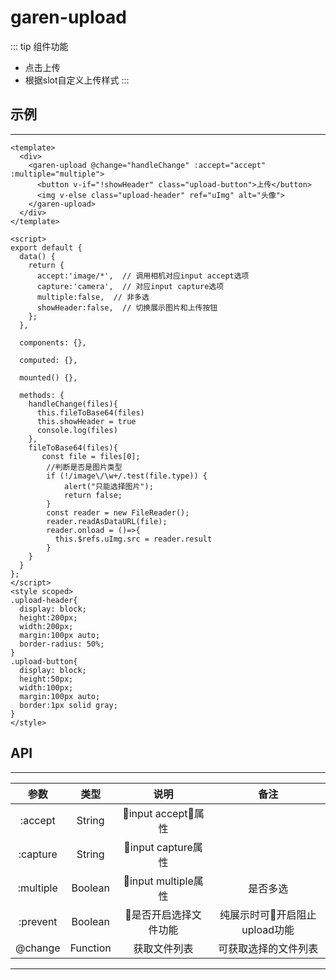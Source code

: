 # garen-upload

::: tip  组件功能
+ 点击上传
+ 根据slot自定义上传样式
:::

## 示例
---
```vue
<template>
  <div>
    <garen-upload @change="handleChange" :accept="accept" :multiple="multiple">
      <button v-if="!showHeader" class="upload-button">上传</button>
      <img v-else class="upload-header" ref="uImg" alt="头像">
    </garen-upload>
  </div>
</template>

<script>
export default {
  data() {
    return {
      accept:'image/*',  // 调用相机对应input accept选项
      capture:'camera',  // 对应input capture选项
      multiple:false,  // 非多选
      showHeader:false,  // 切换展示图片和上传按钮
    };
  },

  components: {},

  computed: {},

  mounted() {},

  methods: {
    handleChange(files){
      this.fileToBase64(files)
      this.showHeader = true
      console.log(files)
    },
    fileToBase64(files){
       const file = files[0];
        //判断是否是图片类型
        if (!/image\/\w+/.test(file.type)) {
            alert("只能选择图片");
            return false;
        }
        const reader = new FileReader();
        reader.readAsDataURL(file);
        reader.onload = ()=>{
          this.$refs.uImg.src = reader.result  
        }
    }
  }
};
</script>
<style scoped>
.upload-header{
  display: block;
  height:200px;
  width:200px;
  margin:100px auto;
  border-radius: 50%;
}
.upload-button{
  display: block;
  height:50px;
  width:100px;
  margin:100px auto;
  border:1px solid gray;
}
</style>
```

## API
---
参数|类型|说明|备注
:--:|:--:|:--:|:--:
:accept|String|input accept属性|
:capture|String|input capture属性|
:multiple|Boolean|input multiple属性|是否多选
:prevent|Boolean|是否开启选择文件功能|纯展示时可开启阻止upload功能
@change|Function|获取文件列表|可获取选择的文件列表
---

